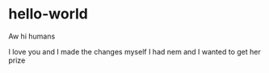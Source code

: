 # hello-world
Aw
 hi humans

I love you and I made the changes myself 
I had nem and I wanted to get her prize

